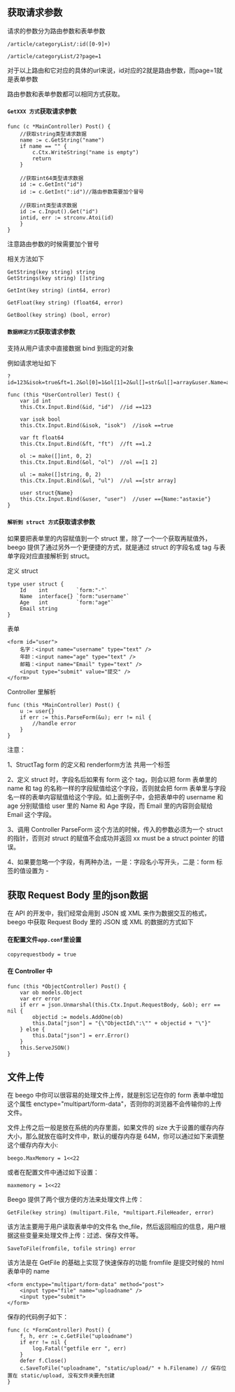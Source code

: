 ## 获取请求参数

请求的参数分为路由参数和表单参数

```
/article/categoryList/:id([0-9]+)

/article/categoryList/2?page=1
```
对于以上路由和它对应的具体的url来说，id对应的2就是路由参数，而page=1就是表单参数

路由参数和表单参数都可以相同方式获取。

#### `GetXXX 方式`获取请求参数

```
func (c *MainController) Post() {
	//获取string类型请求数据
    name := c.GetString("name")
	if name == "" {
        c.Ctx.WriteString("name is empty")
        return
    }
	
	//获取int64类型请求数据
	id := c.GetInt("id")
	id := c.GetInt(":id")//路由参数需要加个冒号
	
	//获取int类型请求数据
	id := c.Input().Get("id")
    intid, err := strconv.Atoi(id)
    }
}
```

注意路由参数的时候需要加个冒号

相关方法如下
```
GetString(key string) string
GetStrings(key string) []string

GetInt(key string) (int64, error)

GetFloat(key string) (float64, error)

GetBool(key string) (bool, error)
```

#### `数据绑定方式`获取请求参数
支持从用户请求中直接数据 bind 到指定的对象

例如请求地址如下
```
?id=123&isok=true&ft=1.2&ol[0]=1&ol[1]=2&ul[]=str&ul[]=array&user.Name=astaxie
```
```
func (this *UserController) Test() {
	var id int
	this.Ctx.Input.Bind(&id, "id")  //id ==123

	var isok bool
	this.Ctx.Input.Bind(&isok, "isok")  //isok ==true

	var ft float64
	this.Ctx.Input.Bind(&ft, "ft")  //ft ==1.2

	ol := make([]int, 0, 2)
	this.Ctx.Input.Bind(&ol, "ol")  //ol ==[1 2]

	ul := make([]string, 0, 2)
	this.Ctx.Input.Bind(&ul, "ul")  //ul ==[str array]

	user struct{Name}
	this.Ctx.Input.Bind(&user, "user")  //user =={Name:"astaxie"}
}
```

#### `解析到 struct 方式`获取请求参数

如果要把表单里的内容赋值到一个 struct 里，除了一个一个获取再赋值外，beego 提供了通过另外一个更便捷的方式，就是通过 struct 的字段名或 tag 与表单字段对应直接解析到 struct。

定义 struct
```
type user struct {
    Id    int         `form:"-"`
    Name  interface{} `form:"username"`
    Age   int         `form:"age"`
    Email string
}
```
表单
```
<form id="user">
    名字：<input name="username" type="text" />
    年龄：<input name="age" type="text" />
    邮箱：<input name="Email" type="text" />
    <input type="submit" value="提交" />
</form>
```
Controller 里解析
```
func (this *MainController) Post() {
    u := user{}
    if err := this.ParseForm(&u); err != nil {
        //handle error
    }
}
```

注意：

1、StructTag form 的定义和 renderform方法 共用一个标签

2、定义 struct 时，字段名后如果有 form 这个 tag，则会以把 form 表单里的 name 和 tag 的名称一样的字段赋值给这个字段，否则就会把 form 表单里与字段名一样的表单内容赋值给这个字段。如上面例子中，会把表单中的 username 和 age 分别赋值给 user 里的 Name 和 Age 字段，而 Email 里的内容则会赋给 Email 这个字段。

3、调用 Controller ParseForm 这个方法的时候，传入的参数必须为一个 struct 的指针，否则对 struct 的赋值不会成功并返回 xx must be a struct pointer 的错误。

4、如果要忽略一个字段，有两种办法，一是：字段名小写开头，二是：form 标签的值设置为 -

## 获取 Request Body 里的json数据

在 API 的开发中，我们经常会用到 JSON 或 XML 来作为数据交互的格式，beego 中获取 Request Body 里的 JSON 或 XML 的数据的方式如下

#### 在配置文件`app.conf`里设置
```
copyrequestbody = true
```
#### 在 Controller 中
```
func (this *ObjectController) Post() {
    var ob models.Object
    var err error
    if err = json.Unmarshal(this.Ctx.Input.RequestBody, &ob); err == nil {
        objectid := models.AddOne(ob)
        this.Data["json"] = "{\"ObjectId\":\"" + objectid + "\"}"
    } else {
        this.Data["json"] = err.Error()
    }
    this.ServeJSON()
}
```

## 文件上传

在 beego 中你可以很容易的处理文件上传，就是别忘记在你的 form 表单中增加这个属性 enctype="multipart/form-data"，否则你的浏览器不会传输你的上传文件。

文件上传之后一般是放在系统的内存里面，如果文件的 size 大于设置的缓存内存大小，那么就放在临时文件中，默认的缓存内存是 64M，你可以通过如下来调整这个缓存内存大小:
```
beego.MaxMemory = 1<<22
```
或者在配置文件中通过如下设置：
```
maxmemory = 1<<22
```
Beego 提供了两个很方便的方法来处理文件上传：
```
GetFile(key string) (multipart.File, *multipart.FileHeader, error)
```
该方法主要用于用户读取表单中的文件名 the_file，然后返回相应的信息，用户根据这些变量来处理文件上传：过滤、保存文件等。
```
SaveToFile(fromfile, tofile string) error
```
该方法是在 GetFile 的基础上实现了快速保存的功能
fromfile 是提交时候的 html 表单中的 name
```
<form enctype="multipart/form-data" method="post">
    <input type="file" name="uploadname" />
    <input type="submit">
</form>
```
保存的代码例子如下：
```
func (c *FormController) Post() {
    f, h, err := c.GetFile("uploadname")
    if err != nil {
        log.Fatal("getfile err ", err)
    }
    defer f.Close()
    c.SaveToFile("uploadname", "static/upload/" + h.Filename) // 保存位置在 static/upload, 没有文件夹要先创建
}
```